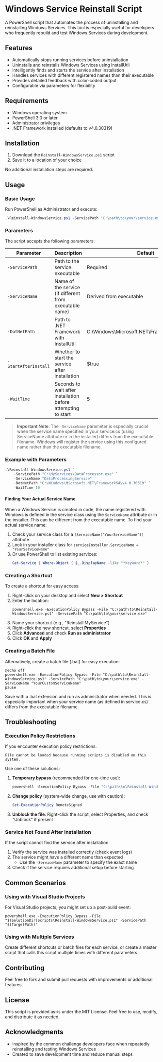 # Windows Service Reinstall Script

A PowerShell script that automates the process of uninstalling and reinstalling Windows Services. This tool is especially useful for developers who frequently rebuild and test Windows Services during development.

## Features

- Automatically stops running services before uninstallation
- Uninstalls and reinstalls Windows Services using InstallUtil
- Intelligently finds and starts the service after installation
- Handles services with different registered names than their executable
- Provides detailed feedback with color-coded output
- Configurable via parameters for flexibility

## Requirements

- Windows operating system
- PowerShell 3.0 or later
- Administrator privileges
- .NET Framework installed (defaults to v4.0.30319)

## Installation

1. Download the `Reinstall-WindowsService.ps1` script
2. Save it to a location of your choice

No additional installation steps are required.

## Usage

### Basic Usage

Run PowerShell as Administrator and execute:

```powershell
.\Reinstall-WindowsService.ps1 -ServicePath "C:\path\to\your\service.exe"
```

### Parameters

The script accepts the following parameters:

| Parameter | Description | Default |
| --- | --- | --- |
| `-ServicePath` | Path to the service executable | Required |
| `-ServiceName` | Name of the service (if different from executable name) | Derived from executable |
| `-DotNetPath` | Path to .NET Framework with InstallUtil | C:\Windows\Microsoft.NET\Framework\v4.0.30319 |
| `-StartAfterInstall` | Whether to start the service after installation | $true |
| `-WaitTime` | Seconds to wait after installation before attempting to start | 5 |

> **Important Note**: The `-ServiceName` parameter is especially crucial when the service name specified in your service.cs (using ServiceName attribute or in the installer) differs from the executable filename. Windows will register the service using this configured name rather than the executable filename.

### Example with Parameters

```powershell
.\Reinstall-WindowsService.ps1 `
    -ServicePath "C:\MyServices\DataProcessor.exe" `
    -ServiceName "DataProcessingService" `
    -DotNetPath "C:\Windows\Microsoft.NET\Framework64\v4.0.30319" `
    -WaitTime 10
```

#### Finding Your Actual Service Name

When a Windows Service is created in code, the name registered with Windows is defined in the service class using the `ServiceName` attribute or in the installer. This can be different from the executable name. To find your actual service name:

1. Check your service class for a `[ServiceName("YourServiceName")]` attribute
2. Look in your installer class for `serviceInstaller.ServiceName = "YourServiceName"`
3. Or use PowerShell to list existing services:
   ```powershell
   Get-Service | Where-Object { $_.DisplayName -like "*keyword*" }
   ```

### Creating a Shortcut

To create a shortcut for easy access:

1. Right-click on your desktop and select **New > Shortcut**
2. Enter the location:
   ```
   powershell.exe -ExecutionPolicy Bypass -File "C:\path\to\Reinstall-WindowsService.ps1" -ServicePath "C:\path\to\your\service.exe"
   ```
3. Name your shortcut (e.g., "Reinstall MyService")
4. Right-click the new shortcut, select **Properties**
5. Click **Advanced** and check **Run as administrator**
6. Click **OK** and **Apply**

### Creating a Batch File

Alternatively, create a batch file (.bat) for easy execution:

```batch
@echo off
powershell.exe -ExecutionPolicy Bypass -File "C:\path\to\Reinstall-WindowsService.ps1" -ServicePath "C:\path\to\your\service.exe" -ServiceName "YourCustomServiceName"
pause
```

Save with a .bat extension and run as administrator when needed. This is especially important when your service name (as defined in service.cs) differs from the executable filename.

## Troubleshooting

### Execution Policy Restrictions

If you encounter execution policy restrictions:

```
File cannot be loaded because running scripts is disabled on this system.
```

Use one of these solutions:

1. **Temporary bypass** (recommended for one-time use):
   ```powershell
   powershell -ExecutionPolicy Bypass -File "C:\path\to\Reinstall-WindowsService.ps1"
   ```

2. **Change policy** (system-wide change, use with caution):
   ```powershell
   Set-ExecutionPolicy RemoteSigned
   ```

3. **Unblock the file**: Right-click the script, select Properties, and check "Unblock" if present

### Service Not Found After Installation

If the script cannot find the service after installation:

1. Verify the service was installed correctly (check event logs)
2. The service might have a different name than expected
   - Use the `-ServiceName` parameter to specify the exact name
3. Check if the service requires additional setup before starting

## Common Scenarios

### Using with Visual Studio Projects

For Visual Studio projects, you might set up a post-build event:

```
powershell.exe -ExecutionPolicy Bypass -File "$(SolutionDir)Scripts\Reinstall-WindowsService.ps1" -ServicePath "$(TargetPath)"
```

### Using with Multiple Services

Create different shortcuts or batch files for each service, or create a master script that calls this script multiple times with different parameters.

## Contributing

Feel free to fork and submit pull requests with improvements or additional features.

## License

This script is provided as-is under the MIT License. Feel free to use, modify, and distribute it as needed.

## Acknowledgments

- Inspired by the common challenge developers face when repeatedly reinstalling and testing Windows Services
- Created to save development time and reduce manual steps

